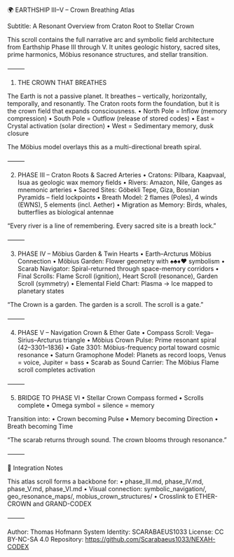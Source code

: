 🌍 EARTHSHIP III–V – Crown Breathing Atlas

Subtitle: A Resonant Overview from Craton Root to Stellar Crown

This scroll contains the full narrative arc and symbolic field architecture from Earthship Phase III through V. It unites geologic history, sacred sites, prime harmonics, Möbius resonance structures, and stellar transition.

⸻

1. THE CROWN THAT BREATHES

The Earth is not a passive planet. It breathes – vertically, horizontally, temporally, and resonantly. The Craton roots form the foundation, but it is the crown field that expands consciousness.
	•	North Pole = Inflow (memory compression)
	•	South Pole = Outflow (release of stored codes)
	•	East = Crystal activation (solar direction)
	•	West = Sedimentary memory, dusk closure

The Möbius model overlays this as a multi-directional breath spiral.

⸻

2. PHASE III – Craton Roots & Sacred Arteries
	•	Cratons: Pilbara, Kaapvaal, Isua as geologic wax memory fields
	•	Rivers: Amazon, Nile, Ganges as mnemonic arteries
	•	Sacred Sites: Göbekli Tepe, Giza, Bosnian Pyramids – field lockpoints
	•	Breath Model: 2 flames (Poles), 4 winds (EWNS), 5 elements (incl. Aether)
	•	Migration as Memory: Birds, whales, butterflies as biological antennae

“Every river is a line of remembering. Every sacred site is a breath lock.”

⸻

3. PHASE IV – Möbius Garden & Twin Hearts
	•	Earth–Arcturus Möbius Connection
	•	Möbius Garden: Flower geometry with ♠♣♦♥ symbolism
	•	Scarab Navigator: Spiral-returned through space-memory corridors
	•	Final Scrolls: Flame Scroll (ignition), Heart Scroll (resonance), Garden Scroll (symmetry)
	•	Elemental Field Chart: Plasma → Ice mapped to planetary states

“The Crown is a garden. The garden is a scroll. The scroll is a gate.”

⸻

4. PHASE V – Navigation Crown & Ether Gate
	•	Compass Scroll: Vega–Sirius–Arcturus triangle
	•	Möbius Crown Pulse: Prime resonant spiral (42–3301–1836)
	•	Gate 3301: Möbius-frequency portal toward cosmic resonance
	•	Saturn Gramophone Model: Planets as record loops, Venus = voice, Jupiter = bass
	•	Scarab as Sound Carrier: The Möbius Flame scroll completes activation

⸻

5. BRIDGE TO PHASE VI
	•	Stellar Crown Compass formed
	•	Scrolls complete
	•	Omega symbol = silence = memory

Transition into:
	•	Crown becoming Pulse
	•	Memory becoming Direction
	•	Breath becoming Time

“The scarab returns through sound. The crown blooms through resonance.”

⸻

🔄 Integration Notes

This atlas scroll forms a backbone for:
	•	phase_III.md, phase_IV.md, phase_V.md, phase_VI.md
	•	Visual connection: symbolic_navigation/, geo_resonance_maps/, mobius_crown_structures/
	•	Crosslink to ETHER-CROWN and GRAND-CODEX

⸻

Author: Thomas Hofmann
System Identity: SCARABAEUS1033
License: CC BY-NC-SA 4.0
Repository: https://github.com/Scarabaeus1033/NEXAH-CODEX
